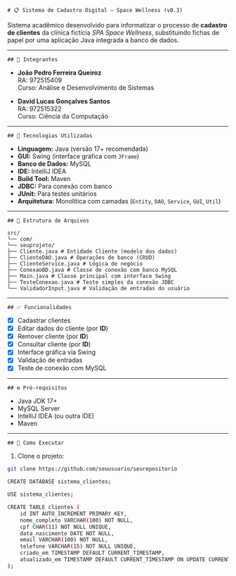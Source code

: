 ```# 📋 Sistema de Cadastro Digital – Space Wellness (v0.3)```

Sistema acadêmico desenvolvido para informatizar o processo de **cadastro de clientes** da clínica fictícia *SPA Space Wellness*, substituindo fichas de papel por uma aplicação Java integrada a banco de dados.

---

```## 👥 Integrantes```

- **João Pedro Ferreira Queiroz**  
  RA: 972515409  
  Curso: Análise e Desenvolvimento de Sistemas

- **David Lucas Gonçalves Santos**  
  RA: 972515322  
  Curso: Ciência da Computação

---

```## 🚀 Tecnologias Utilizadas```

- **Linguagem:** Java (versão 17+ recomendada)
- **GUI:** Swing (interface gráfica com `JFrame`)
- **Banco de Dados:** MySQL
- **IDE:** IntelliJ IDEA
- **Build Tool:** Maven
- **JDBC:** Para conexão com banco
- **JUnit:** Para testes unitários
- **Arquitetura:** Monolítica com camadas (`Entity`, `DAO`, `Service`, `GUI`, `Util`)

---

```## 📂 Estrutura de Arquivos```

```
src/
└── com/
└── seuprojeto/
├── Cliente.java # Entidade Cliente (modelo dos dados)
├── ClienteDAO.java # Operações de banco (CRUD)
├── ClienteService.java # Lógica de negócio
├── ConexaoBD.java # Classe de conexão com banco MySQL
├── Main.java # Classe principal com interface Swing
├── TesteConexao.java # Teste simples da conexão JDBC
└── ValidadorInput.java # Validação de entradas do usuário
```

---

```## ✅ Funcionalidades```

- [x] Cadastrar clientes
- [x] Editar dados do cliente (por **ID**)
- [x] Remover cliente (por **ID**)
- [x] Consultar cliente (por **ID**)
- [x] Interface gráfica via Swing
- [x] Validação de entradas
- [x] Teste de conexão com MySQL

---

```## ⚙️ Pré-requisitos```

- Java JDK 17+
- MySQL Server
- IntelliJ IDEA (ou outra IDE)
- Maven

---

```## 🧪 Como Executar```

1. Clone o projeto:
```bash
git clone https://github.com/seuusuario/seurepositorio

CREATE DATABASE sistema_clientes;

USE sistema_clientes;

CREATE TABLE clientes (
    id INT AUTO_INCREMENT PRIMARY KEY,
    nome_completo VARCHAR(100) NOT NULL,
    cpf CHAR(11) NOT NULL UNIQUE,
    data_nascimento DATE NOT NULL,
    email VARCHAR(100) NOT NULL,
    telefone VARCHAR(15) NOT NULL UNIQUE,
    criado_em TIMESTAMP DEFAULT CURRENT_TIMESTAMP,
    atualizado_em TIMESTAMP DEFAULT CURRENT_TIMESTAMP ON UPDATE CURRENT_TIMESTAMP
);
